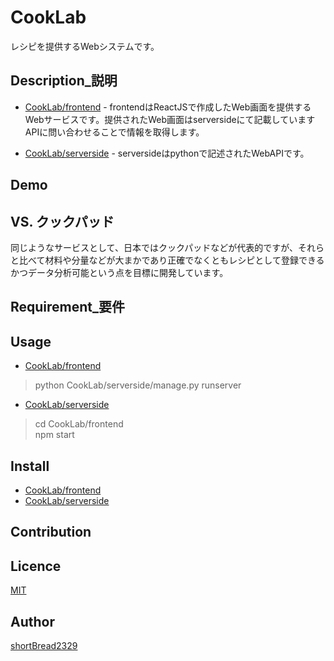 CookLab
====
レシピを提供するWebシステムです。

## Description_説明

[1]:https://github.com/shortBread2329/CookLab/tree/featureReactMockup/frontend
[2]:https://github.com/shortBread2329/CookLab/tree/featureReactMockup/serverside

- [CookLab/frontend][1] - frontendはReactJSで作成したWeb画面を提供するWebサービスです。提供されたWeb画面はserversideにて記載していますAPIに問い合わせることで情報を取得します。
  
- [CookLab/serverside][2] - serversideはpythonで記述されたWebAPIです。

## Demo

## VS. クックパッド
同じようなサービスとして、日本ではクックパッドなどが代表的ですが、それらと比べて材料や分量などが大まかであり正確でなくともレシピとして登録できるかつデータ分析可能という点を目標に開発しています。

## Requirement_要件

## Usage
- [CookLab/frontend][1]

>python CookLab/serverside/manage.py runserver

- [CookLab/serverside][2]

>cd CookLab/frontend<br>
>npm start

## Install
- [CookLab/frontend][1]
- [CookLab/serverside][2]

## Contribution

## Licence

[MIT](https://github.com/tcnksm/tool/blob/master/LICENCE)

## Author

[shortBread2329](https://github.com/shortBread2329)